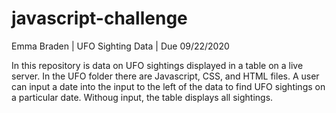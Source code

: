 # javascript-challenge
Emma Braden |
UFO Sighting Data | Due 09/22/2020

In this repository is data on UFO sightings displayed in a table on a live server. In the UFO folder there are Javascript, CSS, and HTML files. A user can input a date into the input to the left of the data to find UFO sightings on a particular date. Withoug input, the table displays all sightings. 
